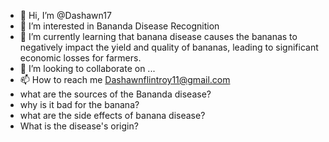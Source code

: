 - 👋 Hi, I’m @Dashawn17
- 👀 I’m interested in Bananda Disease Recognition 
- 🌱 I’m currently learning that banana disease causes the bananas to negatively impact the yield and quality of bananas, leading to significant economic losses for farmers.
- 💞️ I’m looking to collaborate on ...
- 📫 How to reach me Dashawnflintroy11@gmail.com
- what are the sources of the Bananda disease?
- why is it bad for the banana?
- what are the side effects of banana disease?
- What is the disease's origin? 
<!---
Dashawn17/Dashawn17 is a ✨ special ✨ repository because its `README.md` (this file) appears on your GitHub profile.
You can click the Preview link to take a look at your changes.
--->
